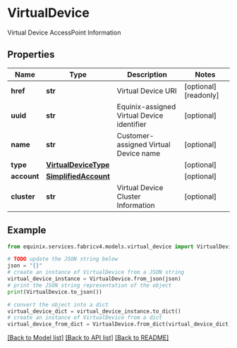 # VirtualDevice

Virtual Device AccessPoint Information

## Properties

Name | Type | Description | Notes
------------ | ------------- | ------------- | -------------
**href** | **str** | Virtual Device URI | [optional] [readonly] 
**uuid** | **str** | Equinix-assigned Virtual Device identifier | [optional] 
**name** | **str** | Customer-assigned Virtual Device name | [optional] 
**type** | [**VirtualDeviceType**](VirtualDeviceType.md) |  | [optional] 
**account** | [**SimplifiedAccount**](SimplifiedAccount.md) |  | [optional] 
**cluster** | **str** | Virtual Device Cluster Information | [optional] 

## Example

```python
from equinix.services.fabricv4.models.virtual_device import VirtualDevice

# TODO update the JSON string below
json = "{}"
# create an instance of VirtualDevice from a JSON string
virtual_device_instance = VirtualDevice.from_json(json)
# print the JSON string representation of the object
print(VirtualDevice.to_json())

# convert the object into a dict
virtual_device_dict = virtual_device_instance.to_dict()
# create an instance of VirtualDevice from a dict
virtual_device_from_dict = VirtualDevice.from_dict(virtual_device_dict)
```
[[Back to Model list]](../README.md#documentation-for-models) [[Back to API list]](../README.md#documentation-for-api-endpoints) [[Back to README]](../README.md)


